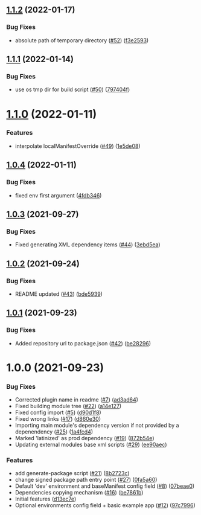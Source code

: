 ## [1.1.2](https://github.com/getndazn/kopytko-packager/compare/v1.1.1...v1.1.2) (2022-01-17)


### Bug Fixes

* absolute path of temporary directory ([#52](https://github.com/getndazn/kopytko-packager/issues/52)) ([f3e2593](https://github.com/getndazn/kopytko-packager/commit/f3e25934d5fdf0e0eb75d6fb6895ae904d3b8aac))

## [1.1.1](https://github.com/getndazn/kopytko-packager/compare/v1.1.0...v1.1.1) (2022-01-14)


### Bug Fixes

* use os tmp dir for build script ([#50](https://github.com/getndazn/kopytko-packager/issues/50)) ([797404f](https://github.com/getndazn/kopytko-packager/commit/797404fbb720eac9d6a8c47f56b6a546acf6d90f))

# [1.1.0](https://github.com/getndazn/kopytko-packager/compare/v1.0.4...v1.1.0) (2022-01-11)


### Features

* interpolate localManifestOverride ([#49](https://github.com/getndazn/kopytko-packager/issues/49)) ([1e5de08](https://github.com/getndazn/kopytko-packager/commit/1e5de089990ea52568ccf776083417071afcd194))

## [1.0.4](https://github.com/getndazn/kopytko-packager/compare/v1.0.3...v1.0.4) (2022-01-11)


### Bug Fixes

* fixed env first argument ([4fdb346](https://github.com/getndazn/kopytko-packager/commit/4fdb346f9ff0420c6e65499f45f4cc9d95b13146))

## [1.0.3](https://github.com/getndazn/kopytko-packager/compare/v1.0.2...v1.0.3) (2021-09-27)


### Bug Fixes

* Fixed generating XML dependency items ([#44](https://github.com/getndazn/kopytko-packager/issues/44)) ([3ebd5ea](https://github.com/getndazn/kopytko-packager/commit/3ebd5eafc74e554a739f183e3c24a5378f7dfe4a))

## [1.0.2](https://github.com/getndazn/kopytko-packager/compare/v1.0.1...v1.0.2) (2021-09-24)


### Bug Fixes

* README updated ([#43](https://github.com/getndazn/kopytko-packager/issues/43)) ([bde5939](https://github.com/getndazn/kopytko-packager/commit/bde59394f88e178d7440a219bda8b3ad8ad41ab6))

## [1.0.1](https://github.com/getndazn/kopytko-packager/compare/v1.0.0...v1.0.1) (2021-09-23)


### Bug Fixes

* Added repository url to package.json ([#42](https://github.com/getndazn/kopytko-packager/issues/42)) ([be28296](https://github.com/getndazn/kopytko-packager/commit/be282962a30f59f7166728d6509c5cbe887bed67))

# 1.0.0 (2021-09-23)


### Bug Fixes

* Corrected plugin name in readme ([#7](https://github.com/getndazn/kopytko-packager/issues/7)) ([ad3ad64](https://github.com/getndazn/kopytko-packager/commit/ad3ad64daecc634b06a38e6eb94577e2975d0980))
* Fixed building module tree ([#22](https://github.com/getndazn/kopytko-packager/issues/22)) ([a14e127](https://github.com/getndazn/kopytko-packager/commit/a14e1279d5250f98d4ab514607b820f4eb3efb53))
* Fixed config import ([#5](https://github.com/getndazn/kopytko-packager/issues/5)) ([d90d1f8](https://github.com/getndazn/kopytko-packager/commit/d90d1f8096d937c9b04abb64d06d70639d0c8de2))
* Fixed wrong links ([#17](https://github.com/getndazn/kopytko-packager/issues/17)) ([d860e30](https://github.com/getndazn/kopytko-packager/commit/d860e30a7df78c4c865a1be2610c77eb0c1edcf6))
* Importing main module's dependency version if not provided by a depenendency ([#25](https://github.com/getndazn/kopytko-packager/issues/25)) ([1a4fcd4](https://github.com/getndazn/kopytko-packager/commit/1a4fcd4ab9743b3fc1ea1d77e21155612a15fdd6))
* Marked 'latinized' as prod dependency ([#19](https://github.com/getndazn/kopytko-packager/issues/19)) ([872b54e](https://github.com/getndazn/kopytko-packager/commit/872b54ed274c3d9e4e8f3c3f44d3075fd2c33eae))
* Updating external modules base xml scripts ([#29](https://github.com/getndazn/kopytko-packager/issues/29)) ([ee90aec](https://github.com/getndazn/kopytko-packager/commit/ee90aec86c61db7e2968894d25066739e00cb470))


### Features

* add generate-package script ([#21](https://github.com/getndazn/kopytko-packager/issues/21)) ([8b2723c](https://github.com/getndazn/kopytko-packager/commit/8b2723c86c72b0072f268443bc4eaab6670368d8))
* change signed package path entry point ([#27](https://github.com/getndazn/kopytko-packager/issues/27)) ([0fa5a60](https://github.com/getndazn/kopytko-packager/commit/0fa5a604e66a260af05edd961e69e487144c161a))
* Default 'dev' environment and baseManifest config field ([#8](https://github.com/getndazn/kopytko-packager/issues/8)) ([07beae0](https://github.com/getndazn/kopytko-packager/commit/07beae04e6f1122143074bddfe362cb0ec3df736))
* Dependencies copying mechanism ([#16](https://github.com/getndazn/kopytko-packager/issues/16)) ([be7861b](https://github.com/getndazn/kopytko-packager/commit/be7861b5086d4eaa77a68aea212aecd97a1e1d95))
* Initial features ([d13ec7e](https://github.com/getndazn/kopytko-packager/commit/d13ec7e6fd9666bb047c65f913b3a03b24142c33))
* Optional environments config field + basic example app ([#12](https://github.com/getndazn/kopytko-packager/issues/12)) ([97c7996](https://github.com/getndazn/kopytko-packager/commit/97c7996e2825a7e6d6b9a8c40897d822f2a61e5b))
